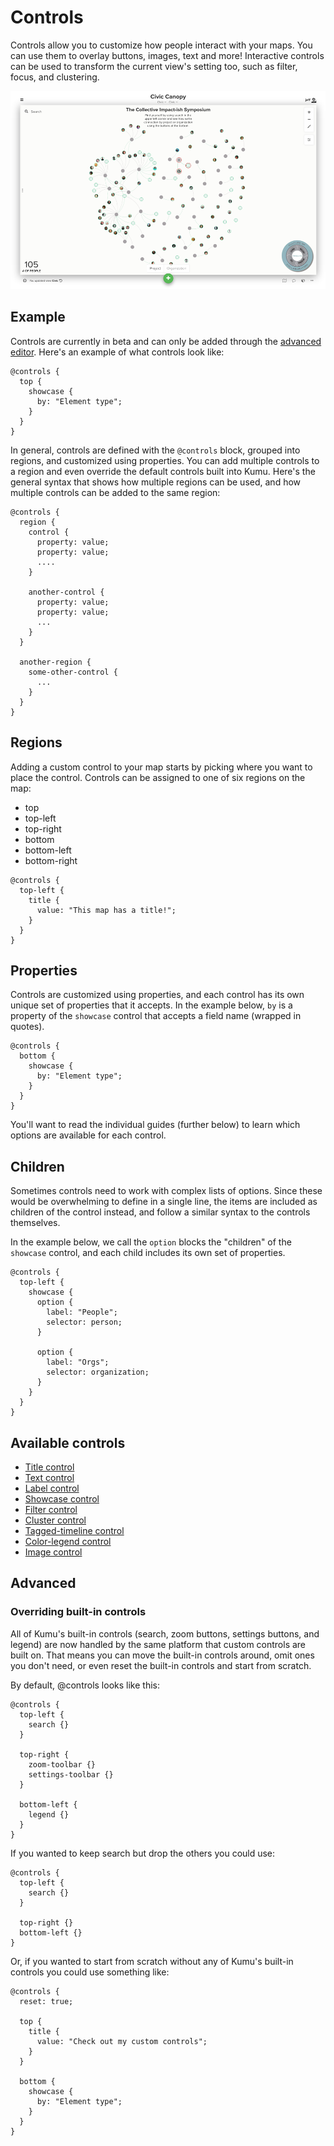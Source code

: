 # Controls

Controls allow you to customize how people interact with your maps.
You can use them to overlay buttons, images, text and more! Interactive controls
can be used to transform the current view's setting too, such as filter, focus,
and clustering.

![Image of a custom control](/images/custom-controls-intro.png)

## Example

Controls are currently in beta and can only be added through the [advanced editor](../getting-started/basic-vs-advanced-editor.md). Here's an example of what controls look like:

```
@controls {
  top {
    showcase {
      by: "Element type";
    }
  }
}
```

In general, controls are defined with the `@controls` block, grouped into regions, and customized using properties. You can add multiple controls to a region and even override the default controls built into Kumu. Here's the general syntax that shows how multiple regions can be used, and how multiple controls can be added to the same region:

```
@controls {
  region {
    control {
      property: value;
      property: value;
      ....
    }
    
    another-control {
      property: value;
      property: value;
      ...
    }
  }
  
  another-region {
    some-other-control {
      ...
    }
  }
}
```

## Regions

Adding a custom control to your map starts by picking where you want to place the control.
Controls can be assigned to one of six regions on the map:

* top
* top-left
* top-right
* bottom
* bottom-left
* bottom-right

```
@controls {
  top-left {
    title {
      value: "This map has a title!";
    }
  }
}
```

## Properties

Controls are customized using properties, and each control has its own unique set of properties that it accepts. In the example below, `by` is a property of the `showcase` control that accepts a field name (wrapped in quotes).

```
@controls {
  bottom {
    showcase {
      by: "Element type";
    }
  }
}
```

You'll want to read the individual guides (further below) to learn which options are available for each control.

## Children

Sometimes controls need to work with complex lists of options. Since these would be overwhelming to define in a single line, the items are included as children of the control instead, and follow a similar syntax to the controls themselves.

In the example below, we call the `option` blocks the "children" of the `showcase` control, and each child includes its own set of properties.

```
@controls {
  top-left {
    showcase {
      option {
        label: "People";
        selector: person;
      }
      
      option {
        label: "Orgs";
        selector: organization;
      }
    }
  }
}
```

## Available controls

- [Title control](controls/title-control.md)
- [Text control](controls/text-control.md)
- [Label control](controls/label-control.md)
- [Showcase control](controls/showcase-control.md)
- [Filter control](controls/filter-control.md)
- [Cluster control](controls/cluster-control.md)
- [Tagged-timeline control](controls/tagged-timeline-control.md)
- [Color-legend control](controls/color-legend-control.md)
- [Image control](controls/image-control.md)

## Advanced

### Overriding built-in controls

All of Kumu's built-in controls (search, zoom buttons, settings buttons, and legend) are now handled by the same platform that custom controls are built on. That means you can move the built-in controls around, omit ones you don't need, or even reset the built-in controls and start from scratch.

By default, @controls looks like this:

```
@controls {
  top-left {
    search {}
  }
  
  top-right {
    zoom-toolbar {}
    settings-toolbar {}
  }
  
  bottom-left {
    legend {}
  }
}
```

If you wanted to keep search but drop the others you could use:

```
@controls {
  top-left {
    search {}
  }
  
  top-right {}
  bottom-left {}
}
```

Or, if you wanted to start from scratch without any of Kumu's built-in controls you could use something like:

```
@controls {
  reset: true;
  
  top {
    title {
      value: "Check out my custom controls";
    }
  }
  
  bottom {
    showcase {
      by: "Element type";
    }
  }
}
```

